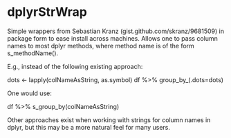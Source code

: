 # dplyrStrWrap
Simple wrappers from Sebastian Kranz (gist.github.com/skranz/9681509) in package form to ease install across machines.  Allows one to pass column names to most dplyr methods, where method name is of the form s_methodName().  

E.g., instead of the following existing approach:

dots <- lapply(colNameAsString, as.symbol)
df %>% group_by_(.dots=dots)

One would use:

df %>% s_group_by(colNameAsString)

Other approaches exist when working with strings for column names in dplyr, but this may be a more natural feel for many users.
